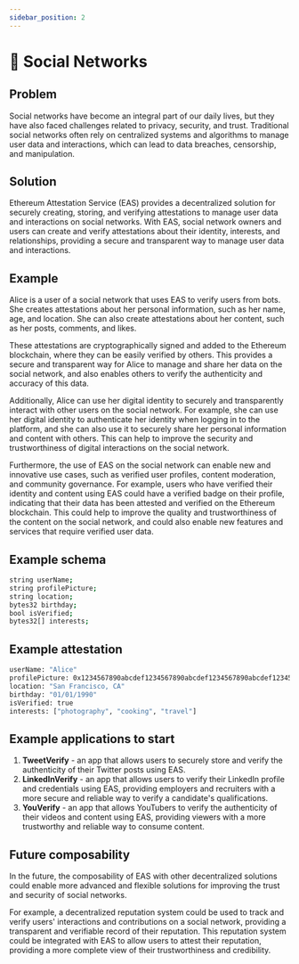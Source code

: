 ```yaml
---
sidebar_position: 2
---
```


# 💬 Social Networks

## Problem
Social networks have become an integral part of our daily lives, but they have also faced challenges related to privacy, security, and trust. Traditional social networks often rely on centralized systems and algorithms to manage user data and interactions, which can lead to data breaches, censorship, and manipulation.

## Solution
Ethereum Attestation Service (EAS) provides a decentralized solution for securely creating, storing, and verifying attestations to manage user data and interactions on social networks. With EAS, social network owners and users can create and verify attestations about their identity, interests, and relationships, providing a secure and transparent way to manage user data and interactions.


## Example
Alice is a user of a social network that uses EAS to verify users from bots. She creates attestations about her personal information, such as her name, age, and location. She can also create attestations about her content, such as her posts, comments, and likes.

These attestations are cryptographically signed and added to the Ethereum blockchain, where they can be easily verified by others. This provides a secure and transparent way for Alice to manage and share her data on the social network, and also enables others to verify the authenticity and accuracy of this data.

Additionally, Alice can use her digital identity to securely and transparently interact with other users on the social network. For example, she can use her digital identity to authenticate her identity when logging in to the platform, and she can also use it to securely share her personal information and content with others. This can help to improve the security and trustworthiness of digital interactions on the social network.

Furthermore, the use of EAS on the social network can enable new and innovative use cases, such as verified user profiles, content moderation, and community governance. For example, users who have verified their identity and content using EAS could have a verified badge on their profile, indicating that their data has been attested and verified on the Ethereum blockchain. This could help to improve the quality and trustworthiness of the content on the social network, and could also enable new features and services that require verified user data.


## Example schema 
``` bash
string userName;
string profilePicture;
string location;
bytes32 birthday;
bool isVerified;
bytes32[] interests;

```

## Example attestation
``` bash
userName: "Alice"
profilePicture: 0x1234567890abcdef1234567890abcdef1234567890abcdef1234567890abcdef
location: "San Francisco, CA"
birthday: "01/01/1990"
isVerified: true
interests: ["photography", "cooking", "travel"]

```

## Example applications to start
1. **TweetVerify** - an app that allows users to securely store and verify the authenticity of their Twitter posts using EAS.
2. **LinkedInVerify** - an app that allows users to verify their LinkedIn profile and credentials using EAS, providing employers and recruiters with a more secure and reliable way to verify a candidate's qualifications.
3. **YouVerify** - an app that allows YouTubers to verify the authenticity of their videos and content using EAS, providing viewers with a more trustworthy and reliable way to consume content.

## Future composability
In the future, the composability of EAS with other decentralized solutions could enable more advanced and flexible solutions for improving the trust and security of social networks.

For example, a decentralized reputation system could be used to track and verify users' interactions and contributions on a social network, providing a transparent and verifiable record of their reputation. This reputation system could be integrated with EAS to allow users to attest their reputation, providing a more complete view of their trustworthiness and credibility.



